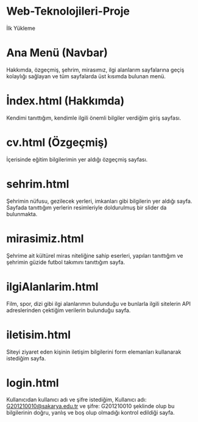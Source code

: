 # Web-Teknolojileri-Proje
İlk Yükleme

# Ana Menü (Navbar)
Hakkımda, özgeçmiş, şehrim, mirasımız, ilgi alanlarım sayfalarına geçiş kolaylığı sağlayan ve tüm sayfalarda üst kısımda bulunan menü.
# İndex.html (Hakkımda)
Kendimi tanıttığım, kendimle ilgili önemli bilgiler verdiğim giriş sayfası.
# cv.html (Özgeçmiş)
İçerisinde eğitim bilgilerimin yer aldığı özgeçmiş sayfası.
# sehrim.html
Şehrimin nüfusu, gezilecek yerleri, imkanları gibi bilgilerin yer aldığı sayfa. Sayfada tanıttığım yerlerin resimleriyle doldurulmuş  bir slider da bulunmakta.
# mirasimiz.html
Şehrime ait kültürel miras niteliğine sahip eserleri, yapıları tanıttığım ve şehrimin güzide futbol takımını tanıttığım sayfa. 
# ilgiAlanlarim.html
Film, spor, dizi gibi ilgi alanlarımın bulunduğu ve bunlarla ilgili sitelerin API adreslerinden çektiğim verilerin bulunduğu sayfa.
# iletisim.html
Siteyi ziyaret eden kişinin iletişim bilgilerini form elemanları kullanarak istediğim sayfa.
# login.html
Kullanıcıdan kullanıcı adı ve şifre istediğim, Kullanıcı adı: G201210010@sakarya.edu.tr ve şifre: G201210010   şeklinde olup bu bilgilerinin doğru, yanlış ve boş olup olmadığı kontrol edildiği sayfa.
